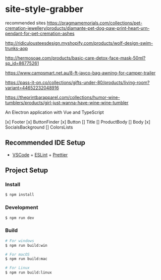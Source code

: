 # site-style-grabber

recommended sites
https://pragmamemorials.com/collections/pet-cremation-jewellery/products/diamante-pet-dog-paw-print-heart-urn-pendant-for-pet-cremation-ashes

http://ridiculousteesdesign.myshopify.com/products/wolf-design-swim-trunks-aop

http://hermosoae.com/products/basic-care-detox-face-mask-50ml?sp_id=86775261

https://www.campsmart.net.au/8-ft-jayco-bag-awning-for-camper-trailer

https://pass-it-on.co/collections/gifts-under-80/products/living-room?variant=44652232048916

https://theprintbarapparel.com/collections/humor-wine-tumblers/products/girl-just-wanna-have-wine-wine-tumbler

An Electron application with Vue and TypeScript


[x] Footer
[x] ButtonFinder
[x] Button
[] Title
[] ProductBody
[] Body
[x] SocialsBackground
[] ColorsLists


## Recommended IDE Setup

- [VSCode](https://code.visualstudio.com/) + [ESLint](https://marketplace.visualstudio.com/items?itemName=dbaeumer.vscode-eslint) + [Prettier](https://marketplace.visualstudio.com/items?itemName=esbenp.prettier-vscode)

## Project Setup

### Install

```bash
$ npm install
```

### Development

```bash
$ npm run dev
```

### Build

```bash
# For windows
$ npm run build:win

# For macOS
$ npm run build:mac

# For Linux
$ npm run build:linux
```
